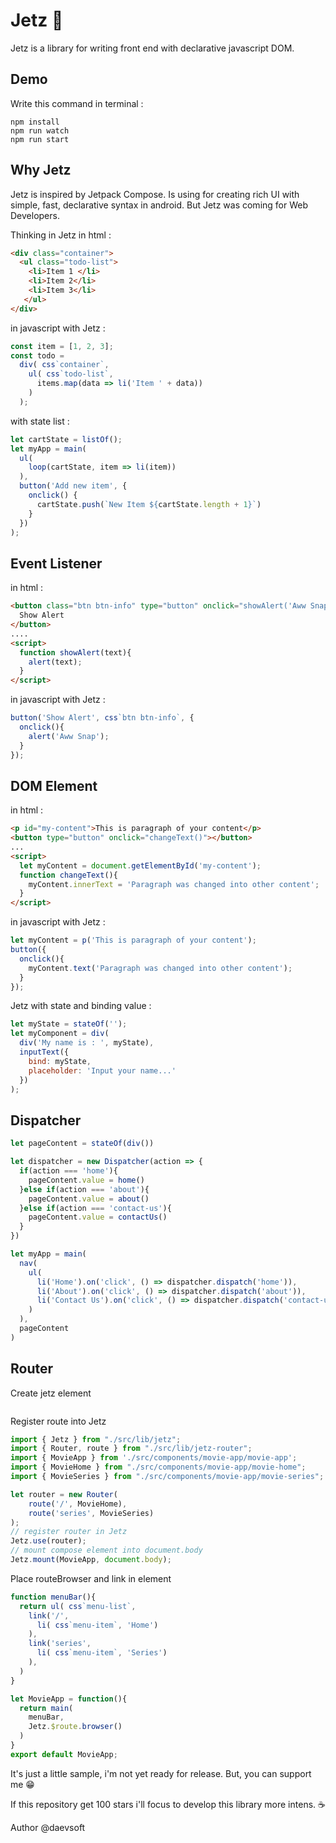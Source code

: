 # Jetz 🚀
Jetz is a library for writing front end with declarative javascript DOM.

## Demo
Write this command in terminal :
```terminal
npm install
npm run watch
npm run start
```

## Why Jetz
Jetz is inspired by Jetpack Compose. Is using for creating rich UI with simple, fast, declarative syntax in android. But Jetz was coming for Web Developers.

Thinking in Jetz 
in html :
``` html
<div class="container">
  <ul class="todo-list">
    <li>Item 1 </li>
    <li>Item 2</li>
    <li>Item 3</li>
   </ul>
</div>
```
in javascript with Jetz :
``` javascript
const item = [1, 2, 3];
const todo =
  div( css`container`, 
    ul( css`todo-list`,
      items.map(data => li('Item ' + data))
    )
  );
```
with state list :
``` javascript
let cartState = listOf();
let myApp = main(
  ul(
    loop(cartState, item => li(item))
  ),
  button('Add new item', {
    onclick() {
      cartState.push(`New Item ${cartState.length + 1}`)
    }
  })
);
```

## Event Listener
in html :
``` html
<button class="btn btn-info" type="button" onclick="showAlert('Aww Snap')">
  Show Alert
</button>
....
<script>
  function showAlert(text){
    alert(text);
  }
</script>
```
in javascript with Jetz :
``` javascript
button('Show Alert', css`btn btn-info`, {
  onclick(){
    alert('Aww Snap');
  }
});
```

## DOM Element
in html :
``` html
<p id="my-content">This is paragraph of your content</p>
<button type="button" onclick="changeText()"></button>
...
<script>
  let myContent = document.getElementById('my-content');
  function changeText(){
    myContent.innerText = 'Paragraph was changed into other content';
  }
</script>
```
in javascript with Jetz :
``` javascript
let myContent = p('This is paragraph of your content');
button({
  onclick(){
    myContent.text('Paragraph was changed into other content');
  }
});
```
Jetz with state and binding value :
``` javascript
let myState = stateOf('');
let myComponent = div(
  div('My name is : ', myState),
  inputText({
    bind: myState,
    placeholder: 'Input your name...'
  })
);
```
## Dispatcher
``` javascript
let pageContent = stateOf(div())

let dispatcher = new Dispatcher(action => {
  if(action === 'home'){
    pageContent.value = home()
  }else if(action === 'about'){
    pageContent.value = about()
  }else if(action === 'contact-us'){
    pageContent.value = contactUs()
  }
})

let myApp = main(
  nav(
    ul(
      li('Home').on('click', () => dispatcher.dispatch('home')),
      li('About').on('click', () => dispatcher.dispatch('about')),
      li('Contact Us').on('click', () => dispatcher.dispatch('contact-us'))
    )
  ),
  pageContent
)
```

## Router
Create jetz element
```javascript
```

Register route into Jetz
```javascript
import { Jetz } from "./src/lib/jetz";
import { Router, route } from "./src/lib/jetz-router";
import { MovieApp } from './src/components/movie-app/movie-app';
import { MovieHome } from "./src/components/movie-app/movie-home";
import { MovieSeries } from "./src/components/movie-app/movie-series";

let router = new Router(
    route('/', MovieHome),
    route('series', MovieSeries)
);
// register router in Jetz
Jetz.use(router);
// mount compose element into document.body
Jetz.mount(MovieApp, document.body);
```
Place routeBrowser and link in element
```javascript
function menuBar(){
  return ul( css`menu-list`,
    link('/',
      li( css`menu-item`, 'Home')
    ),
    link('series',
      li( css`menu-item`, 'Series')
    ),
  )
}

let MovieApp = function(){
  return main(
    menuBar,
    Jetz.$route.browser()
  )
}
export default MovieApp;
```


It's just a little sample, i'm not yet ready for release. But, you can support me 😁

If this repository get 100 stars i'll focus to develop this library more intens. ☕

Author @daevsoft
